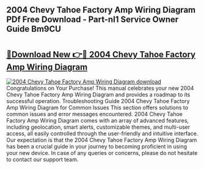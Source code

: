 ## 2004 Chevy Tahoe Factory Amp Wiring Diagram PDf Free Download - Part-nl1 Service Owner Guide Bm9CU

# <h2><a href="http://dfsv4h.blite.top/?on=2004+Chevy+Tahoe+Factory+Amp+Wiring+Diagram">🔗Download New 👉🔴 2004 Chevy Tahoe Factory Amp Wiring Diagram</a></h2>

[![2004 Chevy Tahoe Factory Amp Wiring Diagram download](https://i.imgur.com/lujVjoI.png)](http://dfsv4h.blite.top/?on=2004+Chevy+Tahoe+Factory+Amp+Wiring+Diagram)
Congratulations on Your Purchase! This manual celebrates your new 2004 Chevy Tahoe Factory Amp Wiring Diagram and provides a roadmap to its successful operation. Troubleshooting Guide 2004 Chevy Tahoe Factory Amp Wiring Diagram for Common Issues This section offers solutions to common issues and error messages encountered. 2004 Chevy Tahoe Factory Amp Wiring Diagram comes with an array of advanced features, including geolocation, smart alerts, customizable themes, and multi-user access, all easily controlled through the user-friendly and intuitive interface. Our expectation is that the 2004 Chevy Tahoe Factory Amp Wiring Diagram has been a crucial guide in your journey to becoming proficient in using your new device. In case of any queries or concerns, please do not hesitate to contact our support team.
